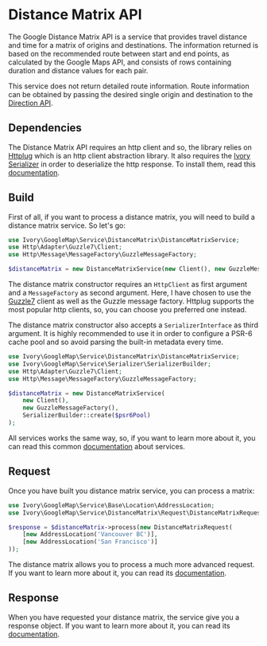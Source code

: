 # Distance Matrix API

The Google Distance Matrix API is a service that provides travel distance and time for a matrix of origins and
destinations. The information returned is based on the recommended route between start and end points, as calculated
by the Google Maps API, and consists of rows containing duration and distance values for each pair.

This service does not return detailed route information. Route information can be obtained by passing the desired
single origin and destination to the [Direction API](/doc/service/direction/direction.md).

## Dependencies

The Distance Matrix API requires an http client and so, the library relies on [Httplug](http://httplug.io/) which is an 
http client abstraction library. It also requires the [Ivory Serializer](https://github.com/egeloen/ivory-serializer) 
in order to deserialize the http response. To install them, read this [documentation](/doc/installation.md).

## Build

First of all, if you want to process a distance matrix, you will need to build a distance matrix service. So let's go:

``` php
use Ivory\GoogleMap\Service\DistanceMatrix\DistanceMatrixService;
use Http\Adapter\Guzzle7\Client;
use Http\Message\MessageFactory\GuzzleMessageFactory;

$distanceMatrix = new DistanceMatrixService(new Client(), new GuzzleMessageFactory());
```

The distance matrix constructor requires an `HttpClient` as first argument and a `MessageFactory` as second argument. 
Here, I have chosen to use the [Guzzle7](http://docs.guzzlephp.org/en/latest/psr7.html) client as well as the Guzzle 
message factory. Httplug supports the most popular http clients, so, you can choose you preferred one instead.

The distance matrix constructor also accepts a `SerializerInterface` as third argument. It is highly recommended to 
use it in order to configure a PSR-6 cache pool and so avoid parsing the built-in metadata every time.  

``` php
use Ivory\GoogleMap\Service\DistanceMatrix\DistanceMatrixService;
use Ivory\GoogleMap\Service\Serializer\SerializerBuilder;
use Http\Adapter\Guzzle7\Client;
use Http\Message\MessageFactory\GuzzleMessageFactory;

$distanceMatrix = new DistanceMatrixService(
    new Client(),
    new GuzzleMessageFactory(),
    SerializerBuilder::create($psr6Pool)
);
```

All services works the same way, so, if you want to learn more about it, you can read this common 
[documentation](/doc/service/service.md) about services.

## Request

Once you have built you distance matrix service, you can process a matrix:

``` php
use Ivory\GoogleMap\Service\Base\Location\AddressLocation;
use Ivory\GoogleMap\Service\DistanceMatrix\Request\DistanceMatrixRequest;

$response = $distanceMatrix->process(new DistanceMatrixRequest(
    [new AddressLocation('Vancouver BC')], 
    [new AddressLocation('San Francisco')]
));
```

The distance matrix allows you to process a much more advanced request. If you want to learn more about it, you can read 
its [documentation](/doc/service/distance_matrix/distance_matrix_request.md).

## Response

When you have requested your distance matrix, the service give you a response object. If you want to learn more about 
it, you can read its [documentation](/doc/service/distance_matrix/distance_matrix_response.md).
